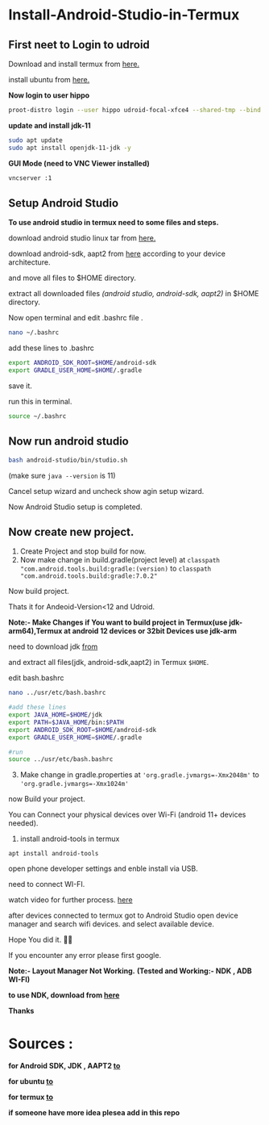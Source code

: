 # Install-Android-Studio-in-Termux

## First neet to Login to udroid

Download and install termux from [here.](https://f-droid.org/en/packages/com.termux/)

install ubuntu from [here.](https://github.com/RandomCoderOrg/ubuntu-on-android/)

**Now login to user hippo**

```bash
proot-distro login --user hippo udroid-focal-xfce4 --shared-tmp --bind /dev/null:/proc/sys/kernel/cap_last_cap

```
**update and install jdk-11**
```bash
sudo apt update
sudo apt install openjdk-11-jdk -y
```
**GUI Mode (need to VNC Viewer installed)**
```bash
vncserver :1
```

## Setup Android Studio

**To use android studio in termux need to some files and steps.**

download android studio linux tar from [here.](https://developer.android.com/studio)

download android-sdk, aapt2 from [here](https://androidide.com/) according to your device architecture.
   
and move all files to $HOME directory.

extract all downloaded files *(android studio, android-sdk, aapt2)* in $HOME directory.

Now open terminal and edit .bashrc file .
```bash
nano ~/.bashrc
```
add these lines to .bashrc

```bash
export ANDROID_SDK_ROOT=$HOME/android-sdk
export GRADLE_USER_HOME=$HOME/.gradle
```
save it.

run this in terminal.
```bash 
source ~/.bashrc
```
## Now run android studio 

```bash 
bash android-studio/bin/studio.sh
```
(make sure `java --version` is 11)

Cancel setup wizard and uncheck show agin setup wizard.

Now Android Studio setup is completed.

## Now create new project.
1. Create Project and stop build for now.
2. Now make change in build.gradle(project level) at `classpath "com.android.tools.build:gradle:(version)` to `classpath "com.android.tools.build:gradle:7.0.2"`

Now build project.

Thats it for Andeoid-Version<12 and Udroid.

**Note:- Make Changes if You want to build project in Termux(use jdk-arm64),Termux at android 12 devices or 32bit Devices use jdk-arm**

need to download jdk [from](https://github.com/itsaky/AndroidIDE/)

and extract all files(jdk, android-sdk,aapt2) in Termux `$HOME`.

edit bash.bashrc

```bash
nano ../usr/etc/bash.bashrc

#add these lines
export JAVA_HOME=$HOME/jdk
export PATH=$JAVA_HOME/bin:$PATH
export ANDROID_SDK_ROOT=$HOME/android-sdk
export GRADLE_USER_HOME=$HOME/.gradle

#run
source ../usr/etc/bash.bashrc
```

3. Make change in gradle.properties at `'org.gradle.jvmargs=-Xmx2048m'` to `'org.gradle.jvmargs=-Xmx1024m'`

now Build your project.


You can Connect your physical devices over Wi-Fi (android 11+ devices needed).

1. install android-tools in termux

`apt install android-tools`

open phone developer settings and enble install via USB.

need to connect WI-FI.

watch video for further process. [here](https://youtu.be/BHc7uvX34bM)

after devices connected to termux got to Android Studio open device manager and search wifi devices.
and select available device.



Hope You did it. 👍🏻

If you encounter any error please first google.

**Note:- Layout Manager Not Working.**
**(Tested and Working:- NDK , ADB WI-FI)**

**to use NDK, download from [here](https://github.com/Lzhiyong/termux-ndk/releases)**

**Thanks**

# Sources : 
**for Android SDK, JDK , AAPT2 [to](https://github.com/itsaky/AndroidIDE/)**

**for ubuntu [to](https://github.com/RandomCoderOrg/ubuntu-on-android/)**

**for termux [to](https://termux.com/)**

**if someone have more idea plesea add in this repo**
